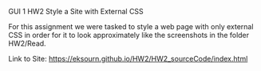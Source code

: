 GUI 1 HW2
Style a Site with External CSS

For this assignment we were tasked to style a web page with only external CSS in order for it to look approximately like the screenshots in the folder HW2/Read.

Link to Site: https://eksourn.github.io/HW2/HW2_sourceCode/index.html
